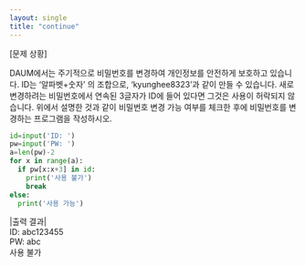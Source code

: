 ```yaml
---
layout: single
title: "continue"
---
```


[문제 상황]

DAUM에서는 주기적으로 비밀번호를 변경하여 개인정보를 안전하게 보호하고 있습니다. ID는 ‘알파벳+숫자’ 의 조합으로, ‘kyunghee8323’과 같이 만들 수 있습니다. 새로 변경하려는 비밀번호에서 연속된 3글자가 ID에 들어 있다면 그것은 사용이 허락되지 않습니다. 위에서 설명한 것과 같이 비밀번호 변경 가능 여부를 체크한 후에 비밀번호를 변경하는 프로그램을 작성하시오.

~~~python
id=input('ID: ')
pw=input('PW: ')
a=len(pw)-2
for x in range(a):
  if pw[x:x+3] in id:
    print('사용 불가')
    break
else:
  print('사용 가능')
~~~
  
|출력 결과|  
ID: abc123455  
PW: abc  
사용 불가
